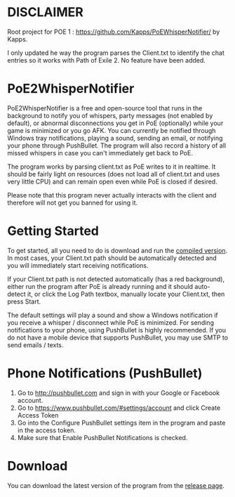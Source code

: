 DISCLAIMER
==================
Root project for POE 1 : https://github.com/Kapps/PoEWhisperNotifier/ by Kapps.

I only updated he way the program parses the Client.txt to identify the chat entries so it works with Path of Exile 2. No feature have been added.

PoE2WhisperNotifier
==================
PoE2WhisperNotifier is a free and open-source tool that runs in the background to notify you of whispers, party messages (not enabled by default), or abnormal disconnections you get in PoE (optionally) while your game is minimized or you go AFK. You can currently be notified through Windows tray notifications, playing a sound, sending an email, or notifying your phone through PushBullet. The program will also record a history of all missed whispers in case you can't immediately get back to PoE. 

The program works by parsing client.txt as PoE writes to it in realtime. It should be fairly light on resources (does not load all of client.txt and uses very little CPU) and can remain open even while PoE is closed if desired.

Please note that this program never actually interacts with the client and therefore will not get you banned for using it.

Getting Started
==================
To get started, all you need to do is download and run the [compiled version](https://github.com/Sephylias/PoE2WhisperNotifier/releases/tag/v3.0). In most cases, your Client.txt path should be automatically detected and you will immediately start receiving notifications.

If your Client.txt path is not detected automatically (has a red background), either run the program after PoE is already running and it should auto-detect it, or click the Log Path textbox, manually locate your Client.txt, then press Start.

The default settings will play a sound and show a Windows notification if you receive a whisper / disconnect while PoE is minimized.
For sending notifications to your phone, using PushBullet is highly recommended. If you do not have a mobile device that supports PushBullet, you may use SMTP to send emails / texts.

Phone Notifications (PushBullet)
==================
1. Go to http://pushbullet.com and sign in with your Google or Facebook account.
2. Go to https://www.pushbullet.com/#settings/account and click Create Access Token
3. Go into the Configure PushBullet settings item in the program and paste in the access token.
4. Make sure that Enable PushBullet Notifications is checked.

Download
==================
You can download the latest version of the program from the [release page](https://github.com/Sephylias/PoE2WhisperNotifier/releases/tag/v3.0).
